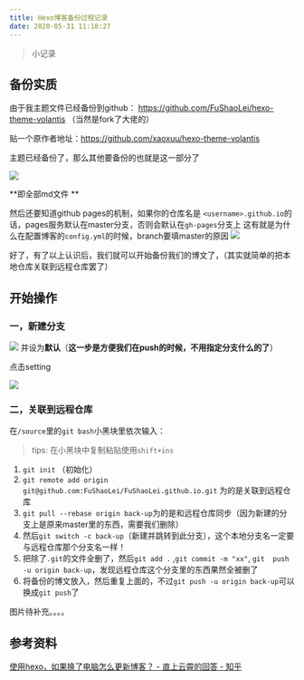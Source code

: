 ```yaml
---
title: Hexo博客备份过程记录
date: 2020-05-31 11:18:27
---
```


> 小记录

<!--more-->

## 备份实质

由于我主题文件已经备份到github： https://github.com/FuShaoLei/hexo-theme-volantis （当然是fork了大佬的）

贴一个原作者地址：https://github.com/xaoxuu/hexo-theme-volantis

主题已经备份了，那么其他要备份的也就是这一部分了

![](https://cdn.jsdelivr.net/gh/fushaolei/img/20200531114624.png)

**即全部md文件 **

然后还要知道github pages的机制，如果你的仓库名是 `<username>.github.io`的话，pages服务默认在master分支，否则会默认在`gh-pages`分支上
这有就是为什么在配置博客的`config.yml`的时候，branch要填master的原因
![](https://cdn.jsdelivr.net/gh/fushaolei/img/20200531124128.png)

好了，有了以上认识后，我们就可以开始备份我们的博文了，（其实就简单的把本地仓库关联到远程仓库罢了）



## 开始操作

### 一，新建分支

![](https://cdn.jsdelivr.net/gh/fushaolei/img/20200531124705.png)
并设为**默认**（**这一步是方便我们在push的时候，不用指定分支什么的了**）

点击setting

![](https://cdn.jsdelivr.net/gh/fushaolei/img/20200531124709.png)

### 二，关联到远程仓库

在`/source`里的`git bash`小黑块里依次输入：

> tips: 在小黑块中复制粘贴使用`shift+ins`

  1. `git init` （初始化）
  2. `git remote add origin git@github.com:FuShaoLei/FuShaoLei.github.io.git`
     为的是关联到远程仓库
  3. `git pull --rebase origin back-up`为的是和远程仓库同步（因为新建的分支上是原来master里的东西，需要我们删除）
  4. 然后`git switch -c back-up`（新建并跳转到此分支），这个本地分支名一定要与远程仓库那个分支名一样！
  5. 把除了`.git`的文件全删了，然后`git add .` ,`git commit -m "xx"`, `git  push -u origin back-up`，发现远程仓库这个分支里的东西果然全被删了
  6. 将备份的博文放入，然后重复上面的，不过`git push -u origin back-up`可以换成`git push`了

图片待补充。。。。

## 参考资料

[使用hexo，如果换了电脑怎么更新博客？ - 直上云霄的回答 - 知乎](https://www.zhihu.com/question/21193762/answer/489124966)